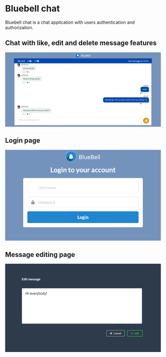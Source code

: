 # Bluebell chat

Bluebell chat is a chat application with users authentication and authorization. 

## Chat with like, edit and delete message features
![](images/chat.png)

## Login page
![](images/login.png)

## Message editing page
![](images/edit.png)